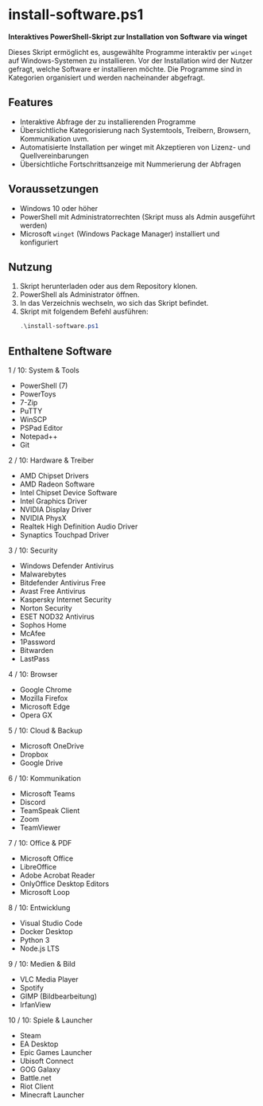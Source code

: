 # install-software.ps1

**Interaktives PowerShell-Skript zur Installation von Software via winget**

Dieses Skript ermöglicht es, ausgewählte Programme interaktiv per `winget` auf Windows-Systemen zu installieren. Vor der Installation wird der Nutzer gefragt, welche Software er installieren möchte. Die Programme sind in Kategorien organisiert und werden nacheinander abgefragt.

## Features

- Interaktive Abfrage der zu installierenden Programme
- Übersichtliche Kategorisierung nach Systemtools, Treibern, Browsern, Kommunikation uvm.
- Automatisierte Installation per winget mit Akzeptieren von Lizenz- und Quellvereinbarungen
- Übersichtliche Fortschrittsanzeige mit Nummerierung der Abfragen

## Voraussetzungen

- Windows 10 oder höher
- PowerShell mit Administratorrechten (Skript muss als Admin ausgeführt werden)
- Microsoft `winget` (Windows Package Manager) installiert und konfiguriert

## Nutzung

1. Skript herunterladen oder aus dem Repository klonen.
2. PowerShell als Administrator öffnen.
3. In das Verzeichnis wechseln, wo sich das Skript befindet.
4. Skript mit folgendem Befehl ausführen:
   ```powershell
   .\install-software.ps1

## Enthaltene Software
1 / 10: System & Tools
- PowerShell (7)
- PowerToys
- 7-Zip
- PuTTY
- WinSCP
- PSPad Editor
- Notepad++
- Git

2 / 10: Hardware & Treiber
- AMD Chipset Drivers
- AMD Radeon Software
- Intel Chipset Device Software
- Intel Graphics Driver
- NVIDIA Display Driver
- NVIDIA PhysX
- Realtek High Definition Audio Driver
- Synaptics Touchpad Driver

3 / 10: Security
- Windows Defender Antivirus
- Malwarebytes
- Bitdefender Antivirus Free
- Avast Free Antivirus
- Kaspersky Internet Security
- Norton Security
- ESET NOD32 Antivirus
- Sophos Home
- McAfee
- 1Password
- Bitwarden
- LastPass

4 / 10: Browser
- Google Chrome
- Mozilla Firefox
- Microsoft Edge
- Opera GX

5 / 10: Cloud & Backup
- Microsoft OneDrive
- Dropbox
- Google Drive

6 / 10: Kommunikation
- Microsoft Teams
- Discord
- TeamSpeak Client
- Zoom
- TeamViewer

7 / 10: Office & PDF
- Microsoft Office
- LibreOffice
- Adobe Acrobat Reader
- OnlyOffice Desktop Editors
- Microsoft Loop

8 / 10: Entwicklung
- Visual Studio Code
- Docker Desktop
- Python 3
- Node.js LTS

9 / 10: Medien & Bild
- VLC Media Player
- Spotify
- GIMP (Bildbearbeitung)
- IrfanView

10 / 10: Spiele & Launcher
- Steam
- EA Desktop
- Epic Games Launcher
- Ubisoft Connect
- GOG Galaxy
- Battle.net
- Riot Client
- Minecraft Launcher
